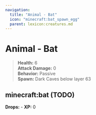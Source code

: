 ```yaml
---
navigation:
  title: "Animal - Bat"
  icon: "minecraft:bat_spawn_egg"
  parent: lexicon:creatures.md
---
```


# Animal - Bat

> __Health:__ 6     
> __Attack Damage:__ 0    
> __Behavior:__ Passive      
> __Spawn:__ Dark Caves below layer 63 

## minecraft:bat (TODO)

<GameScene zoom={2}>
  <Entity id="minecraft:bat" />
</GameScene>

__Drops:__ -  __XP:__ 0

